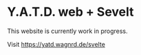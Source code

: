 # Y.A.T.D. web + Sevelt

This website is currently work in progress.

Visit https://yatd.wagnrd.de/svelte